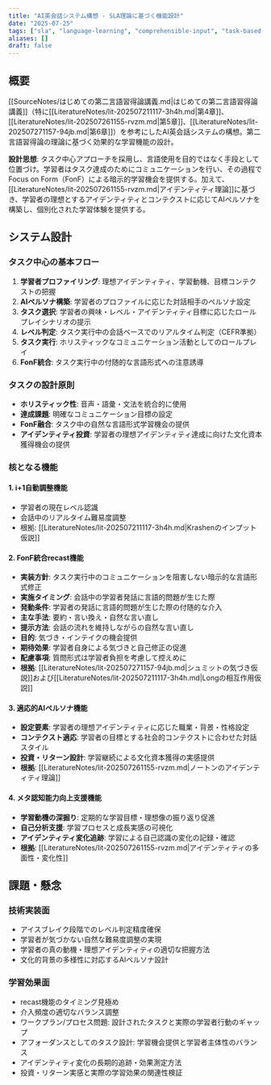 ```yaml
---
title: "AI英会話システム構想 - SLA理論に基づく機能設計"
date: "2025-07-25"
tags: ["sla", "language-learning", "comprehensible-input", "task-based-learning", "focus-on-form", "identity-theory", "bonny-norton"]
aliases: []
draft: false
---
```


## 概要

[[SourceNotes/はじめての第二言語習得論講義.md|はじめての第二言語習得論講義]]（特に[[LiteratureNotes/lit-202507211117-3h4h.md|第4章]]、[[LiteratureNotes/lit-202507261155-rvzm.md|第5章]]、[[LiteratureNotes/lit-202507271157-94jb.md|第6章]]）を参考にしたAI英会話システムの構想。第二言語習得論の理論に基づく効果的な学習機能の設計。

**設計思想**: タスク中心アプローチを採用し、言語使用を目的ではなく手段として位置づけ。学習者はタスク達成のためにコミュニケーションを行い、その過程でFocus on Form（FonF）による暗示的学習機会を提供する。加えて、[[LiteratureNotes/lit-202507261155-rvzm.md|アイデンティティ理論]]に基づき、学習者の理想とするアイデンティティとコンテクストに応じてAIペルソナを構築し、個別化された学習体験を提供する。

## システム設計

### タスク中心の基本フロー
1. **学習者プロファイリング**: 理想アイデンティティ、学習動機、目標コンテクストの把握
2. **AIペルソナ構築**: 学習者のプロファイルに応じた対話相手のペルソナ設定
3. **タスク選択**: 学習者の興味・レベル・アイデンティティ目標に応じたロールプレイシナリオの提示
4. **レベル判定**: タスク実行中の会話ベースでのリアルタイム判定（CEFR準拠）
5. **タスク実行**: ホリスティックなコミュニケーション活動としてのロールプレイ
6. **FonF統合**: タスク実行中の付随的な言語形式への注意誘導

### タスクの設計原則
- **ホリスティック性**: 音声・語彙・文法を統合的に使用
- **達成課題**: 明確なコミュニケーション目標の設定
- **FonF融合**: タスク中の自然な言語形式学習機会の提供
- **アイデンティティ投資**: 学習者の理想アイデンティティ達成に向けた文化資本獲得機会の提供

### 核となる機能

#### 1. i+1自動調整機能
- 学習者の現在レベル認識
- 会話中のリアルタイム難易度調整
- 根拠: [[LiteratureNotes/lit-202507211117-3h4h.md|Krashenのインプット仮説]]

#### 2. FonF統合recast機能
- **実装方針**: タスク実行中のコミュニケーションを阻害しない暗示的な言語形式修正
- **実施タイミング**: 会話中の学習者発話に言語的問題が生じた際
- **発動条件**: 学習者の発話に言語的問題が生じた際の付随的な介入
- **主な手法**: 要約・言い換え・自然な言い直し
- **提示方法**: 会話の流れを維持しながらの自然な言い直し
- **目的**: 気づき・インテイクの機会提供
- **期待効果**: 学習者自身による気づきと自己修正の促進
- **配慮事項**: 質問形式は学習者負担を考慮して控えめに
- **根拠**: [[LiteratureNotes/lit-202507271157-94jb.md|シュミットの気づき仮説]]および[[LiteratureNotes/lit-202507211117-3h4h.md|Longの相互作用仮説]]

#### 3. 適応的AIペルソナ機能
- **設定要素**: 学習者の理想アイデンティティに応じた職業・背景・性格設定
- **コンテクスト適応**: 学習者の目標とする社会的コンテクストに合わせた対話スタイル
- **投資・リターン設計**: 学習継続による文化資本獲得の実感提供
- **根拠**: [[LiteratureNotes/lit-202507261155-rvzm.md|ノートンのアイデンティティ理論]]

#### 4. メタ認知能力向上支援機能
- **学習動機の深掘り**: 定期的な学習目標・理想像の振り返り促進
- **自己分析支援**: 学習プロセスと成長実感の可視化
- **アイデンティティ変化追跡**: 学習による自己認識の変化の記録・確認
- **根拠**: [[LiteratureNotes/lit-202507261155-rvzm.md|アイデンティティの多面性・変化性]]

## 課題・懸念

### 技術実装面
- アイスブレイク段階でのレベル判定精度確保
- 学習者が気づかない自然な難易度調整の実現
- 学習者の真の動機・理想アイデンティティの適切な把握方法
- 文化的背景の多様性に対応するAIペルソナ設計

### 学習効果面
- recast機能のタイミング見極め
- 介入頻度の適切なバランス調整
- ワークプラン/プロセス問題: 設計されたタスクと実際の学習者行動のギャップ
- アフォーダンスとしてのタスク設計: 学習機会提供と学習者主体性のバランス
- アイデンティティ変化の長期的追跡・効果測定方法
- 投資・リターン実感と実際の学習効果の関連性検証
